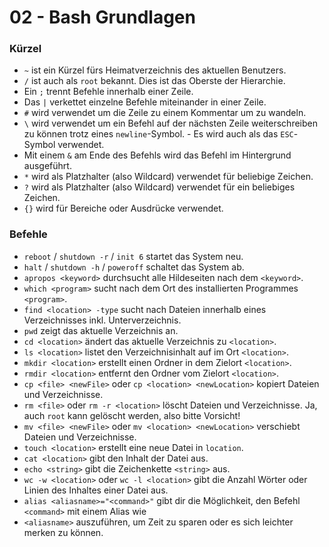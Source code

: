 # 02 - Bash Grundlagen

### Kürzel

- ```~``` ist ein Kürzel fürs Heimatverzeichnis des aktuellen Benutzers.  
- ```/``` ist auch als ```root``` bekannt. Dies ist das Oberste der Hierarchie.  
- Ein ```;``` trennt Befehle innerhalb einer Zeile.  
- Das ```|``` verkettet einzelne Befehle miteinander in einer Zeile.  
- ```#``` wird verwendet um die Zeile zu einem Kommentar um zu wandeln.  
- ```\``` wird verwendet um ein Befehl auf der nächsten Zeile weiterschreiben zu können trotz eines ```newline```-Symbol. - Es wird auch als das ```ESC```-Symbol verwendet.  
- Mit einem ```&``` am Ende des Befehls wird das Befehl im Hintergrund ausgeführt.
- ```*``` wird als Platzhalter (also Wildcard) verwendet für beliebige Zeichen.  
- ```?``` wird als Platzhalter (also Wildcard) verwendet für ein beliebiges Zeichen.  
- ```{}``` wird für Bereiche oder Ausdrücke verwendet.  

### Befehle

- ```reboot``` / ```shutdown -r``` / ```init 6``` startet das System neu.  
- ```halt``` / ```shutdown -h``` / ```poweroff``` schaltet das System ab.  
- ```apropos <keyword>``` durchsucht alle Hildeseiten nach dem ```<keyword>```.  
- ```which <program>``` sucht nach dem Ort des installierten Programmes ```<program>```.  
- ```find <location> -type``` sucht nach Dateien innerhalb eines Verzeichnisses inkl. Unterverzeichnis.
- ```pwd``` zeigt das aktuelle Verzeichnis an.  
- ```cd <location>``` ändert das aktuelle Verzeichnis zu ```<location>```.  
- ```ls <location>``` listet den Verzeichnisinhalt auf im Ort ```<location>```.  
- ```mkdir <location>``` erstellt einen Ordner in dem Zielort ```<location>```.  
- ```rmdir <location>``` entfernt den Ordner vom Zielort ```<location>```.  
- ```cp <file> <newFile>``` oder ```cp <location> <newLocation>``` kopiert Dateien und Verzeichnisse.  
- ```rm <file>``` oder ```rm -r <location>``` löscht Dateien und Verzeichnisse. Ja, auch ```root``` kann gelöscht werden, also bitte Vorsicht!
- ```mv <file> <newFile>``` oder ```mv <location> <newLocation>``` verschiebt Dateien und Verzeichnisse.
- ```touch <location>``` erstellt eine neue Datei in ```location```.
- ```cat <location>``` gibt den Inhalt der Datei aus.
- ```echo <string>``` gibt die Zeichenkette ```<string>``` aus.
- ```wc -w <location>``` oder ```wc -l <location>``` gibt die Anzahl Wörter oder Linien des Inhaltes einer Datei aus.
- ```alias <aliasname>="<command>"``` gibt dir die Möglichkeit, den Befehl ```<command>``` mit einem Alias wie
- ```<aliasname>``` auszuführen, um Zeit zu sparen oder es sich leichter merken zu können.
